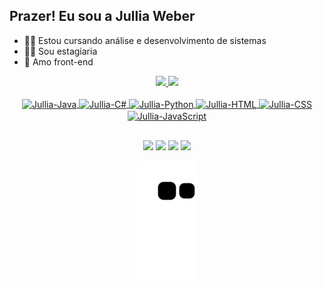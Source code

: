 ## Prazer! Eu sou a Jullia Weber

- 👩‍🎓 Estou cursando análise e desenvolvimento de sistemas
- 👩‍💻 Sou estagiaria
- 🎨 Amo front-end

 
 <div align="center">
  <a href="https://github.com/JulliaW">
  <img height="130em" src="https://github-readme-stats.vercel.app/api/top-langs/?username=julliaw&layout=compact&langs_count=7&theme=tokyonight"/>
  <img height="130em" src="https://github-readme-stats.vercel.app/api?username=julliaw&show_icons=true&theme=tokyonight&include_all_commits=true&count_private=true"/>
</div>
<div style="display: inline_block" align="center"><br>
  <img align="center" alt="Jullia-Java" height="30" width="40" src="https://cdn.jsdelivr.net/gh/devicons/devicon/icons/java/java-original.svg">
  <img align="center" alt="Jullia-C#" height="30" width="40" src="https://cdn.jsdelivr.net/gh/devicons/devicon/icons/csharp/csharp-plain.svg">
  <img align="center" alt="Jullia-Python" height="30" width="40" src="https://cdn.jsdelivr.net/gh/devicons/devicon/icons/python/python-original.svg">
  <img align="center" alt="Jullia-HTML" height="30" width="40" src="https://cdn.jsdelivr.net/gh/devicons/devicon/icons/html5/html5-original-wordmark.svg">
  <img align="center" alt="Jullia-CSS" height="30" width="40" src="https://cdn.jsdelivr.net/gh/devicons/devicon/icons/css3/css3-original-wordmark.svg">
  <img align="center" alt="Jullia-JavaScript" height="30" width="40" src="https://cdn.jsdelivr.net/gh/devicons/devicon/icons/javascript/javascript-original.svg">  
</div>
  
  ##
 
<div align="center"> 
  <a href="https://www.instagram.com/julliarw/" target="_blank"><img src="https://img.shields.io/badge/-Instagram-%23E4405F?style=for-the-badge&logo=instagram&logoColor=white" target="_blank"></a>
  <a href = "mailto:weberjullia444@gmail.com"><img src="https://img.shields.io/badge/-Gmail-%23333?style=for-the-badge&logo=gmail&logoColor=white" target="_blank"></a>
  <a href="https://www.linkedin.com/in/jullia-weber/" target="_blank"><img src="https://img.shields.io/badge/-LinkedIn-%230077B5?style=for-the-badge&logo=linkedin&logoColor=white" target="_blank"></a>
  <a href="https://www.facebook.com/jullia.weber" target="_blank"><img src="https://img.shields.io/badge/Facebook-1877F2?style=for-the-badge&logo=facebook&logoColor=white" target="_blank"></a>
  
  
  
 
  ![Snake animation](https://github.com/julliaw/julliaw/blob/output/github-contribution-grid-snake.svg)
  
 
</div>
